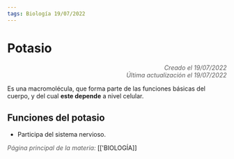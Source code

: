 ```yaml
---
tags: Biología 19/07/2022
---
```


# Potasio
<div style="text-align: right; opacity: 0.7; font-style: italic;">Creado el 19/07/2022</div>
<div style="text-align: right; opacity: 0.7; font-style: italic;">Última actualización el 19/07/2022</div>

Es una macromolécula, que forma parte de las funciones básicas del cuerpo, y del cual **este depende** a nivel celular.

## Funciones del potasio

- Participa del sistema nervioso.

<span style="opacity: 0.7; font-style: italic;">Página principal de la materia:</span> [['BIOLOGÍA]]
